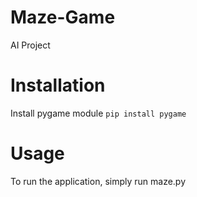 # Maze-Game
AI Project

# Installation
Install pygame module `pip install pygame`

# Usage
To run the application, simply run maze.py
